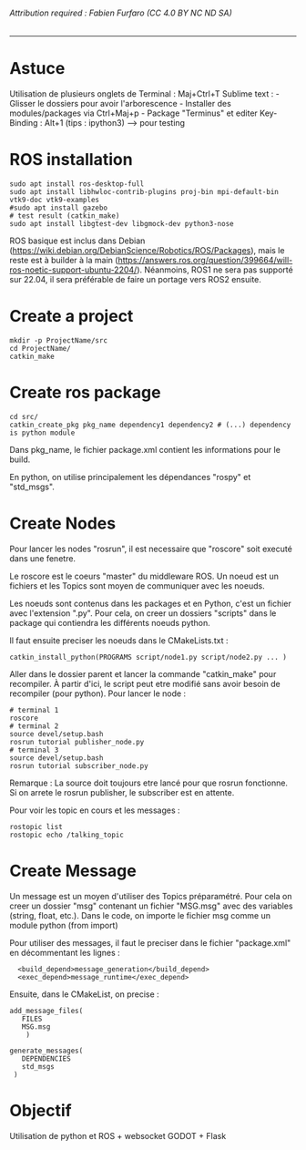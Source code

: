 ###### Attribution required : Fabien Furfaro (CC 4.0 BY NC ND SA)

---

# Astuce

Utilisation de plusieurs onglets de Terminal : Maj+Ctrl+T
Sublime text : 
	- Glisser le dossiers pour avoir l'arborescence
	- Installer des modules/packages via Ctrl+Maj+p
	- Package "Terminus" et editer Key-Binding : Alt+1 (tips : ipython3) --> pour testing

# ROS installation

``` 
sudo apt install ros-desktop-full
sudo apt install libhwloc-contrib-plugins proj-bin mpi-default-bin vtk9-doc vtk9-examples
#sudo apt install gazebo
# test result (catkin_make)
sudo apt install libgtest-dev libgmock-dev python3-nose
```

ROS basique est inclus dans Debian (https://wiki.debian.org/DebianScience/Robotics/ROS/Packages), mais le reste est à builder à la main (https://answers.ros.org/question/399664/will-ros-noetic-support-ubuntu-2204/). Néanmoins, ROS1 ne sera pas supporté sur 22.04, il sera préférable de faire un portage vers ROS2 ensuite.

# Create a project

```
mkdir -p ProjectName/src
cd ProjectName/
catkin_make
```

# Create ros package

```
cd src/
catkin_create_pkg pkg_name dependency1 dependency2 # (...) dependency is python module
```

Dans pkg_name, le fichier package.xml contient les informations pour le build.

En python, on utilise principalement les dépendances "rospy" et "std_msgs".


# Create Nodes

Pour lancer les nodes "rosrun", il est necessaire que "roscore" soit executé dans une fenetre.

Le roscore est le coeurs "master" du middleware ROS. Un noeud est un fichiers et les Topics sont moyen de communiquer avec les noeuds.

Les noeuds sont contenus dans les packages et en Python, c'est un fichier avec l'extension ".py". Pour cela, on creer un dossiers "scripts" dans le package qui contiendra les différents noeuds python.

Il faut ensuite preciser les noeuds dans le CMakeLists.txt :
```
catkin_install_python(PROGRAMS script/node1.py script/node2.py ... )
```

Aller dans le dossier parent et lancer la commande "catkin_make" pour recompiler. À partir d'ici, le script peut etre modifié sans avoir besoin de recompiler (pour python). Pour lancer le node :

```
# terminal 1
roscore
# terminal 2
source devel/setup.bash
rosrun tutorial publisher_node.py
# terminal 3
source devel/setup.bash
rosrun tutorial subscriber_node.py
```

Remarque : La source doit toujours etre lancé pour que rosrun fonctionne. Si on arrete le rosrun publisher, le subscriber est en attente.

Pour voir les topic en cours et les messages :

```
rostopic list
rostopic echo /talking_topic
```

# Create Message

Un message est un moyen d'utiliser des Topics préparamétré. Pour cela on creer un dossier "msg" contenant un fichier "MSG.msg" avec des variables (string, float, etc.). Dans le code, on importe le fichier msg comme un module python (from import)

Pour utiliser des messages, il faut le preciser dans le fichier "package.xml" en décommentant les lignes :

```
  <build_depend>message_generation</build_depend>
  <exec_depend>message_runtime</exec_depend>
```

Ensuite, dans le CMakeList, on precise :

```
add_message_files(
   FILES
   MSG.msg
    )

generate_messages(
   DEPENDENCIES
   std_msgs
 )
```

# Objectif


Utilisation de python et ROS + websocket GODOT + Flask


